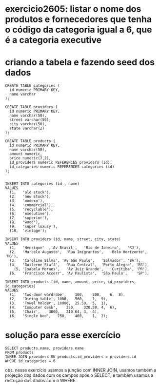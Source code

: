 # exercicio2605: listar o nome dos produtos e fornecedores que tenha o código da categoria igual a 6, que é a categoria executive


# criando a tabela e fazendo seed dos dados

```
CREATE TABLE categories (
  id numeric PRIMARY KEY,
  name varchar
);

CREATE TABLE providers (
  id numeric PRIMARY KEY,
  name varchar(50),
  street varchar(50),
  city varchar(50),
  state varchar(2)
);

CREATE TABLE products (
  id numeric PRIMARY KEY,
  name varchar(50),
  amount numeric,
  price numeric(7,2),
  id_providers numeric REFERENCES providers (id),
  id_categories numeric REFERENCES categories (id)
);


INSERT INTO categories (id , name)
VALUES 
  (1,	'old stock'),
  (2,	'new stock'),
  (3,	'modern'),
  (4,	'commercial'),
  (5,	'recyclable'),
  (6,	'executive'),
  (7,	'superior'),
  (8,	'wood'),
  (9,	'super luxury'),
  (10,	'vintage');
  
INSERT INTO providers (id, name, street, city, state)
VALUES 
  (1,	'Henrique'	,'Av Brasil',	'Rio de Janeiro',	'RJ'),
  (2,	'Marcelo Augusto',	'Rua Imigrantes',	'Belo Horizonte',	'MG'),
  (3,	'Caroline Silva', 'Av São Paulo',	'Salvador',	'BA'),
  (4,	'Guilerme Staff',	'Rua Central',	'Porto Alegre',	'RS'),
	(5,	'Isabela Moraes',	'Av Juiz Grande',	'Curitiba',	'PR'),
  (6,	'Francisco Accerr',	'Av Paulista',	'São Paulo',	'SP');
  
INSERT INTO products (id, name, amount, price, id_providers, id_categories)
VALUES
  (1,	'Two-door wardrobe',	100,	800,	6,	8),
  (2,	'Dining table',	1000,	560,	1,	9),	
  (3,	'Towel holder',	10000,	25.50,	5,	1),
  (4,	'Computer desk',	350,	320.50,	4,	6),
  (5,	'Chair',	3000,	210.64,	3,	6),
  (6,	'Single bed',	750,	460,	1,	2);
  ```

# solução para esse exercício

  ```
SELECT products.name, providers.name
FROM products
INNER JOIN providers ON products.id_providers = providers.id
WHERE id_categories = 6
```

obs. nesse exercício usamos a junção com INNER JOIN, usamos também a projeção dos dados com os campos após o SELECT, e também usamos a restrição dos dados com o WHERE.